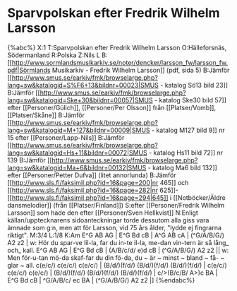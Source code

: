 # Sparvpolskan efter Fredrik Wilhelm Larsson

{%abc%}
X:1
T:Sparvpolskan efter Fredrik Wilhelm Larsson
O:Hälleforsnäs, Södermanland
R:Polska
Z:Nils L
B:[[http://www.sormlandsmusikarkiv.se/noter/dencker/larsson_fw/larsson_fw.pdf|Sörmlands Musikarkiv - Fredrik Wilhelm Larsson]] (pdf, sida 5)
B:Jämför [[http://www.smus.se/earkiv/fmk/browselarge.php?lang=sw&katalogid=S%F6+13&bildnr=00023|SMUS - katalog Sö13 bild 23]]
B:Jämför [[http://www.smus.se/earkiv/fmk/browselarge.php?lang=sw&katalogid=Ske+30&bildnr=00057|SMUS - katalog Ske30 bild 57]] efter [[Personer/Gülich]], [[Personer/Per Olsson]] från [[Platser/Vomb]], [[Platser/Skåne]]
B:Jämför [[http://www.smus.se/earkiv/fmk/browselarge.php?lang=sw&katalogid=M+127&bildnr=00009|SMUS - katalog M127 bild 9]] nr 15 efter [[Personer/Lapp-Nils]]
B:Jämför [[http://www.smus.se/earkiv/fmk/browselarge.php?lang=sw&katalogid=Hs+11&bildnr=00072|SMUS - katalog Hs11 bild 72]] nr 139
B:Jämför [[http://www.smus.se/earkiv/fmk/browselarge.php?lang=sw&katalogid=Ma+6&bildnr=00132|SMUS - katalog Ma6 bild 132]] efter [[Personer/Petter Dufva]] (litet annorlunda)
B:Jämför [[http://www.sls.fi/faksimil.php?id=16&page=200|nr 465]] och [[http://www.sls.fi/faksimil.php?id=16&page=282|nr 625]]-[[http://www.sls.fi/faksimil.php?id=16&page=294|645]] i [[Notböcker/Äldre dansmelodier]] (från [[Platser/Finland]])
S:efter [[Personer/Fredrik Wilhelm Larsson]] som hade den efter [[Personer/Sven Hellkvist]]
N:Enligt källan/upptecknarens sidoanteckningar torde dessutom alla giss vara ämnade som g:n, men att för Larsson, vid 75 års ålder, "lydde ej fingrarna riktigt".
M:3/4
L:1/8
K:Am
E^G AB AG | E^G Bd cB | A^G AB cA | (^G/A/B/G/) A2 z2  |
w: Hör du spar-ve lil-la, far du in-te il-la, me-dan vin-tern är så lång_ och_ kall.
E^G AB AG | E^G Bd cB | (A/B/c/d/ e)d cB | (^G/A/B/G/) A2 z2  ||
w: Men för-u-tan mö-da skaf-far du din fö-da, du ~ är ~ minst ~ bland ~ få- ~ glar ~ all.
  c(e/c/) c(e/c/) c(e/c/) | (B/d/)(f/d/) (B/d/)(f/d/) (B/d/)(f/d/) |  c(e/c/) c(e/c/) c(e/c/) | (B/d/)(f/d/) (B/d/)(f/d/) (B/d/)(f/d/) |
  c/>(B/c/B/ A>)c BA | E^G Bd cB | ^G/A/B/c/ ec BA | (^G/A/B/G/) A2 z2 |]
{%endabc%}

